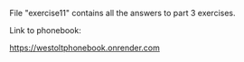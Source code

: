 File "exercise11" contains all the answers to part 3 exercises.

Link to phonebook:

https://westoltphonebook.onrender.com
